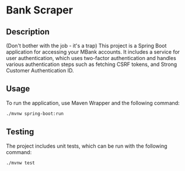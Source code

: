 # Bank Scraper

## Description
(Don't bother with the job - it's a trap)
This project is a Spring Boot application for accessing your MBank accounts.
It includes a service for user authentication, 
which uses two-factor authentication and handles various authentication steps such as fetching CSRF tokens, and Strong Customer Authentication ID.


## Usage
To run the application, use Maven Wrapper and the following command:

```bash
./mvnw spring-boot:run
```

## Testing
The project includes unit tests, which can be run with the following command:

```bash
./mvnw test
```
